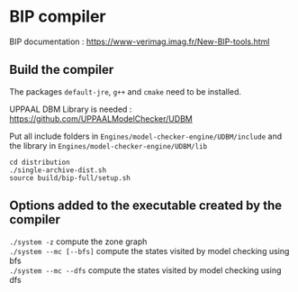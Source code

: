 # BIP compiler

BIP documentation : https://www-verimag.imag.fr/New-BIP-tools.html  

## Build the compiler

The packages `default-jre`, `g++` and `cmake` need to be installed.  

UPPAAL DBM Library is needed : https://github.com/UPPAALModelChecker/UDBM  

Put all include folders in `Engines/model-checker-engine/UDBM/include` and the library in `Engines/model-checker-engine/UDBM/lib`  

```
cd distribution
./single-archive-dist.sh
source build/bip-full/setup.sh
```

## Options added to the executable created by the compiler
`./system -z` compute the zone graph  
`./system --mc [--bfs]` compute the states visited by model checking using bfs  
`./system --mc --dfs` compute the states visited by model checking using dfs  

